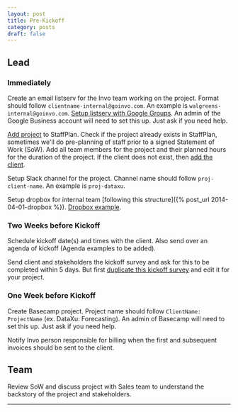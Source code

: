 ```yaml
---
layout: post
title: Pre-Kickoff
category: posts
draft: false
---
```


## Lead

### Immediately

Create an email listserv for the Invo team working on the project. Format should follow `clientname-internal@goinvo.com`. An example is `walgreens-internal@goinvo.com`. [Setup listserv with Google Groups](https://admin.google.com/goinvo.com/AdminHome?pli=1&fral=1#GroupList:). An admin of the Google Business account will need to set this up. Just ask if you need help.

[Add project](https://www.staffplan.com/projects/new) to StaffPlan. Check if the project already exists in StaffPlan, sometimes we'll do pre-planning of staff prior to a signed Statement of Work (SoW). Add all team members for the project and their planned hours for the duration of the project. If the client does not exist, then [add the client](https://www.staffplan.com/clients/new).

Setup Slack channel for the project. Channel name should follow `proj-client-name`. An example is `proj-dataxu`.  

Setup dropbox for internal team [following this structure]({% post_url 2014-04-01-dropbox %}). [Dropbox example](https://www.dropbox.com/sh/4hqpdnf5nkquexu/AADJZTKqxU8hqhkZkCH8MWgva?dl=0).  

### Two Weeks before Kickoff

Schedule kickoff date(s) and times with the client. Also send over an agenda of kickoff (Agenda examples to be added).

Send client and stakeholders the kickoff survey and ask for this to be completed within 5 days. But first [duplicate this kickoff survey](https://docs.google.com/forms/d/1Ii4KitXws0w85CLn_LQvLhOHL9p75dMMT2CCc0_iwwM/edit) and edit it for your project.

### One Week before Kickoff

Create Basecamp project. Project name should follow `ClientName: ProjectName` (ex. DataXu: Forecasting). An admin of Basecamp will need to set this up. Just ask if you need help.

Notify Invo person responsible for billing when the first and subsequent invoices should be sent to the client.  

## Team 

Review SoW and discuss project with Sales team to understand the backstory of the project and stakeholders. 

---

